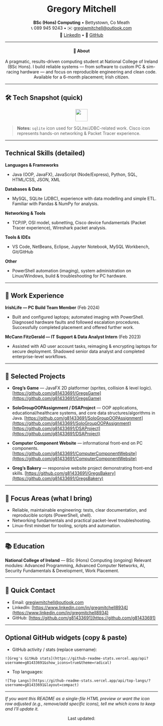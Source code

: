<h1 align="center">Gregory Mitchell</h1>
<p align="center">
  <strong>BSc (Hons) Computing</strong> • Bettystown, Co Meath<br/>
  📞 089 945 9243 • ✉️ <a href="mailto:gregjwmitchell@outlook.com">gregjwmitchell@outlook.com</a><br/>
  🔗 <a href="https://www.linkedin.com/in/gregmitchell8934">LinkedIn</a> • 🔗 <a href="https://github.com/g81433691">GitHub</a>
</p>

---

<div align="center">

#### 👋 About

A pragmatic, results-driven computing student at National College of Ireland (BSc Hons). I build reliable systems — from software to custom PC & sim-racing hardware — and focus on reproducible engineering and clean code. Available for a 6-month placement; Irish citizen.

</div>

---

## 🛠️ Tech Snapshot (quick)

<div align="center">

<img src="https://skillicons.dev/icons?i=arch,ubuntu,windows,nodejs,express,java,js,python,sql,mysql,sqlite,jupyter,netbeans,git,github,wireshark,cisco,pandas,numpy" height="40"/>

</div>

> **Notes:** `sqlite` icon used for SQLite/JDBC-related work. Cisco icon represents hands-on networking & Packet Tracer experience.

---

## Technical Skills (detailed)

**Languages & Frameworks**

* Java (OOP, JavaFX), JavaScript (Node/Express), Python, SQL, HTML/CSS, JSON, XML

**Databases & Data**

* MySQL, SQLite (JDBC), experience with data modelling and simple ETL. Familiar with Pandas & NumPy for analysis.

**Networking & Tools**

* TCP/IP, OSI model, subnetting, Cisco device fundamentals (Packet Tracer experience), Wireshark packet analysis.

**Tools & IDEs**

* VS Code, NetBeans, Eclipse, Jupyter Notebook, MySQL Workbench, Git/GitHub

**Other**

* PowerShell automation (imaging), system administration on Linux/Windows, build & troubleshooting for PC hardware.

---

## 💼 Work Experience

**IrishLife — PC Build Team Member** (Feb 2024)

* Built and configured laptops; automated imaging with PowerShell. Diagnosed hardware faults and followed escalation procedures. Successfully completed placement and offered further work.

**McCann FitzGerald — IT Support & Data Analyst Intern** (Feb 2023)

* Assisted with AD user account tasks, reimaging & encrypting laptops for secure deployment. Shadowed senior data analyst and completed enterprise-level workflows.

---

## 📂 Selected Projects

* **Greg’s Game** — JavaFX 2D platformer (sprites, collision & level logic).
  [https://github.com/g81433691/GregsGame](https://github.com/g81433691/GregsGame)

* **SoloGroupOOPAssignment / DSAProject** — OOP applications, educational/healthcare systems, and core data structures/algorithms in Java.
  [https://github.com/g81433691/SoloGroupOOPAssignment](https://github.com/g81433691/SoloGroupOOPAssignment)
  [https://github.com/g81433691/DSAProject](https://github.com/g81433691/DSAProject)

* **Computer Component Website** — informational front-end on PC components.
  [https://github.com/g81433691/ComputerComponentWebsite](https://github.com/g81433691/ComputerComponentWebsite)

* **Greg’s Bakery** — responsive website project demonstrating front-end skills.
  [https://github.com/g81433691/GregsBakery](https://github.com/g81433691/GregsBakery)

---

## 🎯 Focus Areas (what I bring)

* Reliable, maintainable engineering: tests, clear documentation, and reproducible scripts (PowerShell, shell).
* Networking fundamentals and practical packet-level troubleshooting.
* Linux-first mindset for tooling, scripts and automation.

---

## 📚 Education

**National College of Ireland** — BSc (Hons) Computing (ongoing)
Relevant modules: Advanced Programming, Advanced Computer Networks, AI, Security Fundamentals & Development, Work Placement.

---

## 🔗 Quick Contact

* Email: <a href="mailto:gregjwmitchell@outlook.com">[gregjwmitchell@outlook.com](mailto:gregjwmitchell@outlook.com)</a>
* LinkedIn: [https://www.linkedin.com/in/gregmitchell8934](https://www.linkedin.com/in/gregmitchell8934)
* GitHub: [https://github.com/g81433691](https://github.com/g81433691)

---

## Optional GitHub widgets (copy & paste)

* GitHub activity / stats (replace username):

```
![Greg's GitHub stats](https://github-readme-stats.vercel.app/api?username=g81433691&show_icons=true&theme=radical)
```

* Top languages:

```
![Top Langs](https://github-readme-stats.vercel.app/api/top-langs/?username=g81433691&layout=compact)
```

---

*If you want this README as a single-file HTML preview or want the icon row adjusted (e.g., remove/add specific icons), tell me which icons to keep and I’ll update it.*

<footer align="center">Last updated: <!-- update manually when you edit --> </footer>
